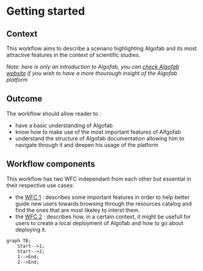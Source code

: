 
# Getting started

## Context

This workflow aims to describe a scenario highlighting Algofab and its most attractive features in the context of scientific studies.

*Note: here is only an introduction to Algofab, you can [check Algofab website]() if you wish to have a more thourough insight of the Algofab platform*

## Outcome

The workflow should allow reader to :

* have a basic understanding of Algofab
* know how to make use of the most important features of Alfgofab
* understand the structure of Algofab documentation allowing him to navigate through it and deepen his usage of the platform

## Workflow components

This workflow has two WFC independant from each other but essential in their respective use cases: 
* the [WFC 1](../algofab_features/) : describes some important features in order to help better guide new users towards browsing through the resources  catalog and find the ones that are most likeley to interst them.
* the [WFC 2](../algofab_mobility/) : describes how, in a certain context, it might be usefull for users to create a local deployment of Algofab and how to go about deploying it.


```mermaid
graph TB;
    Start-->1;
    Start-->2;
    1-->End;
    2-->End;
```
